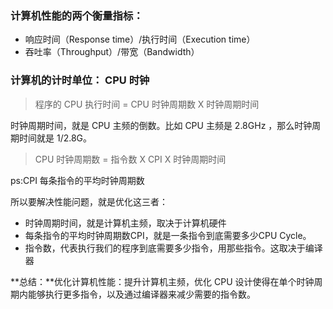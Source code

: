 ### 计算机性能的两个衡量指标：
- 响应时间（Response time）/执行时间（Execution time）
- 吞吐率（Throughput）/带宽（Bandwidth）



### 计算机的计时单位： CPU 时钟
> 程序的 CPU 执行时间 = CPU 时钟周期数 X 时钟周期时间

时钟周期时间，就是 CPU 主频的倒数。比如 CPU 主频是 2.8GHz ，那么时钟周期时间就是 1/2.8G。

> CPU 时钟周期数 = 指令数 X CPI X 时钟周期时间

ps:CPI 每条指令的平均时钟周期数

所以要解决性能问题，就是优化这三者：
- 时钟周期时间，就是计算机主频，取决于计算机硬件
- 每条指令的平均时钟周期数CPI，就是一条指令到底需要多少CPU Cycle。
- 指令数，代表执行我们的程序到底需要多少指令，用那些指令。这取决于编译器

**总结：**优化计算机性能：提升计算机主频，优化 CPU 设计使得在单个时钟周期内能够执行更多指令，以及通过编译器来减少需要的指令数。